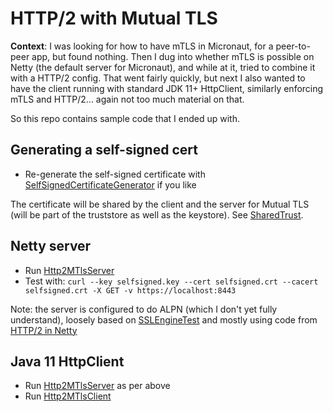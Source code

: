# HTTP/2 with Mutual TLS

**Context**: I was looking for how to have mTLS in Micronaut, for a peer-to-peer app, but found nothing. Then I dug into whether mTLS is possible on
Netty (the default server for Micronaut), and while at it, tried to combine it with a HTTP/2 config. That went fairly quickly, but next I also wanted
to have the client running with standard JDK 11+ HttpClient, similarly enforcing mTLS and HTTP/2... again not too much material on that.

So this repo contains sample code that I ended up with.

## Generating a self-signed cert

* Re-generate the self-signed certificate with [SelfSignedCertificateGenerator](src/main/java/org/ogreg/sandbox/SelfSignedCertificateGenerator.java)
  if you like

The certificate will be shared by the client and the server for Mutual TLS (will be part of the truststore as well as the keystore).
See [SharedTrust](src/main/java/org/ogreg/sandbox/SharedTrust.java).

## Netty server

* Run [Http2MTlsServer](src/main/java/org/ogreg/sandbox/Http2MTlsServer.java)
* Test with: `curl --key selfsigned.key --cert selfsigned.crt --cacert selfsigned.crt -X GET -v https://localhost:8443`

Note: the server is configured to do ALPN (which I don't yet fully understand), loosely based
on [SSLEngineTest](https://github.com/netty/netty/blob/4.1/handler/src/test/java/io/netty/handler/ssl/SSLEngineTest.java)
and mostly using code from [HTTP/2 in Netty](https://www.baeldung.com/netty-http2)

## Java 11 HttpClient

* Run [Http2MTlsServer](src/main/java/org/ogreg/sandbox/Http2MTlsServer.java) as per above
* Run [Http2MTlsClient](src/main/java/org/ogreg/sandbox/Http2MTlsClient.java)
